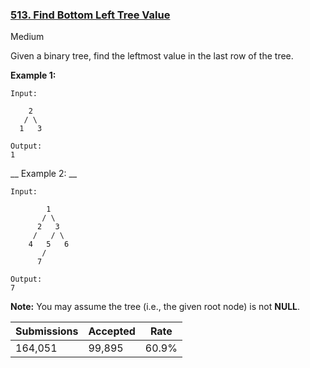 ### [513. Find Bottom Left Tree Value](https://leetcode.com/problems/find-bottom-left-tree-value/)

Medium

Given a binary tree, find the leftmost value in the last row of the tree. 

__Example 1:__  

```
Input:

    2
   / \
  1   3

Output:
1
```

 __ Example 2: __  

```
Input:

        1
       / \
      2   3
     /   / \
    4   5   6
       /
      7

Output:
7
```

__Note:__You may assume the tree (i.e., the given root node) is not __NULL__.

| Submissions    | Accepted     | Rate   |
| -------------- | ------------ | ------ |
| 164,051 | 99,895 | 60.9% |